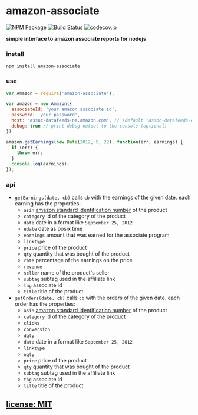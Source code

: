 # amazon-associate

[![NPM Package](https://img.shields.io/npm/v/amazon-associate.svg?style=flat)](https://www.npmjs.org/package/amazon-associate)
[![Build Status](https://travis-ci.org/snd/amazon-associate.svg?branch=master)](https://travis-ci.org/snd/amazon-associate/branches)
[![codecov.io](http://codecov.io/github/snd/amazon-associate/coverage.svg?branch=master)](http://codecov.io/github/snd/amazon-associate?branch=master)

**simple interface to amazon associate reports for nodejs**

### install

```
npm install amazon-associate
```

### use

```javascript
var Amazon = require('amazon-associate');

var amazon = new Amazon({
  associateId: 'your amazon associate id',
  password: 'your password',
  host: 'assoc-datafeeds-na.amazon.com', // (default 'assoc-datafeeds-eu.amazon.com')
  debug: true // print debug output to the console (optional)
})

amazon.getEarnings(new Date(2012, 5, 22), function(err, earnings) {
  if (err) {
    throw err;
  }
  console.log(earnings);
});
```

### api

- `getEarnings(date, cb)` calls `cb` with the earnings of the given date.
    each earning has the properties:
    - `asin` [amazon standard identification number](http://en.wikipedia.org/wiki/Amazon_Standard_Identification_Number) of the product
    - `category` id of the category of the product
    - `date` date in a format like `September 25, 2012`
    - `edate` date as posix time
    - `earnings` amount that was earned for the associate program
    - `linktype`
    - `price` price of the product
    - `qty` quantity that was bought of the product
    - `rate` percentage of the earnings on the price
    - `revenue`
    - `seller` name of the product's seller
    - `subtag` subtag used in the affiliate link
    - `tag` associate id
    - `title` title of the product
- `getOrders(date, cb)` calls `cb` with the orders of the given date.
    each order has the properties:
    - `asin` [amazon standard identification number](http://en.wikipedia.org/wiki/Amazon_Standard_Identification_Number) of the product
    - `category` id of the category of the product
    - `clicks`
    - `conversion`
    - `dqty`
    - `date` date in a format like `September 25, 2012`
    - `linktype`
    - `nqty`
    - `price` price of the product
    - `qty` quantity that was bought of the product
    - `subtag` subtag used in the affiliate link
    - `tag` associate id
    - `title` title of the product

## [license: MIT](LICENSE)

